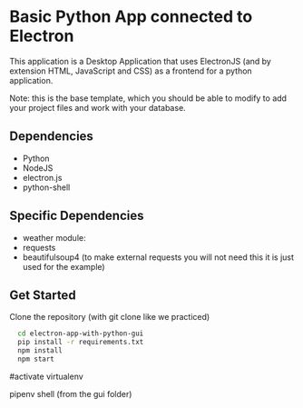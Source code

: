 # Basic Python App connected to Electron

This application is a Desktop Application that uses ElectronJS (and by extension HTML, JavaScript and CSS) as a frontend for a python application.

Note: this is the base template, which you should be able to modify to add your project files and work with your database.

## Dependencies

- Python
- NodeJS
- electron.js
- python-shell

## Specific Dependencies

- weather module:
- requests
- beautifulsoup4 (to make external requests you will not need this it is just used for the example)

## Get Started
Clone the repository (with git clone like we practiced)

```sh
  cd electron-app-with-python-gui
  pip install -r requirements.txt
  npm install
  npm start
```


#activate virtualenv 

pipenv shell
(from the gui folder)